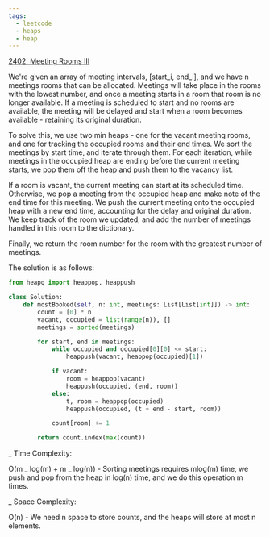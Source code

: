 ```yaml
---
tags:
  - leetcode
  - heaps
  - heap
---
```


<a href="https://leetcode.com/problems/meeting-rooms-iii/">2402. Meeting Rooms
III</a>

We're given an array of meeting intervals, [start_i, end_i], and we have n meetings
rooms that can be allocated. Meetings will take place in the rooms with the lowest
number, and once a meeting starts in a room that room is no longer available. If
a meeting is scheduled to start and no rooms are available, the meeting will be delayed
and start when a room becomes available - retaining its original duration.

To solve this, we use two min heaps - one for the vacant meeting rooms, and one
for tracking the occupied rooms and their end times. We sort the meetings by
start time, and iterate through them. For each iteration, while meetings in the
occupied heap are ending before the current meeting starts, we pop them off the
heap and push them to the vacancy list.

If a room is vacant, the current meeting can start at its scheduled time.
Otherwise, we pop a meeting from the occupied heap and make note of the end time
for this meeting. We push the current meeting onto the occupied heap with a new
end time, accounting for the delay and original duration. We keep track of the
room we updated, and add the number of meetings handled in this room to the
dictionary.

Finally, we return the room number for the room with the greatest number of
meetings.

The solution is as follows:

```python
from heapq import heappop, heappush

class Solution:
    def mostBooked(self, n: int, meetings: List[List[int]]) -> int:
        count = [0] * n
        vacant, occupied = list(range(n)), []
        meetings = sorted(meetings)

        for start, end in meetings:
            while occupied and occupied[0][0] <= start:
                heappush(vacant, heappop(occupied)[1])

            if vacant:
                room = heappop(vacant)
                heappush(occupied, (end, room))
            else:
                t, room = heappop(occupied)
                heappush(occupied, (t + end - start, room))

            count[room] += 1

        return count.index(max(count))
```

\_ Time Complexity:

O(m _ log(m) + m _ log(n)) - Sorting meetings requires mlog(m) time, we push and
pop from the heap in log(n) time, and we do this operation m times.

\_ Space Complexity:

O(n) - We need n space to store counts, and the heaps will store at most n
elements.
